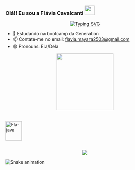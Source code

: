 

### Olá!! Eu sou a Flávia Cavalcanti <img src="https://raw.githubusercontent.com/kaueMarques/kaueMarques/master/hi.gif" width="30px">

<p align="center">
<a href="https://git.io/typing-svg"><img src="https://readme-typing-svg.herokuapp.com?duration=6500&color=4E72F7&height=70&lines=Desenvolvedora+Java+Full+Stack+Junior" alt="Typing SVG" /></a>
</p>
  
- 🔭 Estudando na bootcamp da Generation
- 📫 Contate-me no email: flavia.mayara2503@gmail.com
- 😄 Pronouns: Ela/Dela

<div align="center">
  <a href="https://github.com/FlaviaCavalcanti">
  <img height="180em" src="https://github-readme-stats.vercel.app/api?username=FlaviaCavalcanti&show_icons=true&theme=dark&include_all_commits=true&count_private=true"/>
  
</div>

<div style="display: inline_block"><br>
<br> <img align="center" alt="Fla-java" height="62" width="52"<img src="https://cdn.jsdelivr.net/gh/devicons/devicon/icons/java/java-original.svg" />

##
<div>
<p align="center">
<a href="https://www.linkedin.com/in/fl%C3%A1via-cavalcanti-7993aa234" target="_blank"><img src="https://img.shields.io/badge/-LinkedIn-%230077B5?style=for-the-badge&logo=linkedin&logoColor=white" target="_blank"></a> 

  ![Snake animation](https://github.com/FlaviaCavalcanti/FlaviaCavalcanti/blob/output/github-contribution-grid-snake.svg)
  </div>
  </p>
